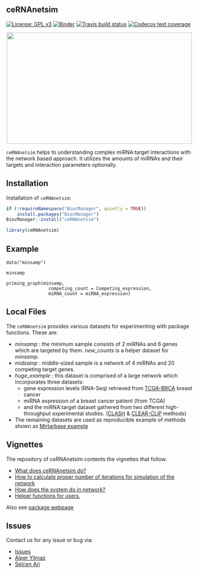
## ceRNAnetsim

<!-- badges: start -->
[![License: GPL v3](https://img.shields.io/badge/License-GPL%20v3-blue.svg)](http://www.gnu.org/licenses/gpl-3.0)
[![Binder](https://mybinder.org/badge_logo.svg)](https://mybinder.org/v2/gh/selcenari/ceRNAnetsim/services?urlpath=rstudio) [![Travis build status](https://travis-ci.org/selcenari/ceRNAnetsim.svg?branch=master)](https://travis-ci.org/selcenari/ceRNAnetsim)
  [![Codecov test coverage](https://codecov.io/gh/selcenari/ceRNAnetsim/branch/master/graph/badge.svg)](https://codecov.io/gh/selcenari/ceRNAnetsim?branch=master)
<!-- badges: end -->


<p align="center">
  <img width="500" height="300" src="https://media.giphy.com/media/l0ErNdz1w5vt3YdZm/giphy.gif">
</p>

`ceRNAnetsim` helps to understanding complex miRNA:target interactions with the network based approach. It utilizes the amounts of miRNAs and their targets and interaction parameters optionally.


## Installation

Installation of `ceRNAnetsim`:

```R
if (!requireNamespace("BiocManager", quietly = TRUE))
    install.packages("BiocManager")
BiocManager::install("ceRNAnetsim")

library(ceRNAnetsim)

```

## Example

```
data("minsamp")

minsamp

priming_graph(minsamp, 
                competing_count = Competing_expression, 
                miRNA_count = miRNA_expression)

```


## Local Files

The `ceRNAnetsim` provides various datasets for experimenting with package functions. These are:

- *minsamp* : the minimum sample consists of 2 miRNAs and 6 genes which are targeted by them. *new_counts* is a helper dataset for *minsamp*.
- *midsamp* : middle-sized sample is a network of 4 miRNAs and 20 competing target genes.
- *huge_example* : this dataset is comprised of a large network which incorporates three datasets: 
  - gene expression levels (RNA-Seq) retrieved from [TCGA-BRCA](https://portal.gdc.cancer.gov/projects?filters=%7B%22op%22%3A%22and%22%2C%22content%22%3A%5B%7B%22op%22%3A%22in%22%2C%22content%22%3A%7B%22field%22%3A%22projects.project_id%22%2C%22value%22%3A%5B%22TCGA-BRCA%22%5D%7D%7D%5D%7D) breast cancer 
  - miRNA expression of a breast cancer patient (from TCGA)
  - and the miRNA:target dataset gathered from two different high-throughput experimental studies. ([CLASH](https://www.ncbi.nlm.nih.gov/pmc/articles/PMC3650559/) & [CLEAR-CLiP](https://www.nature.com/articles/ncomms9864) methods)
- The remaining datasets are used as reproducible example of methods shown as [Mirtarbase example](https://selcenari.github.io/ceRNAnetsim/articles/mirtarbase_example.html)

## Vignettes

The repository of ceRNAnetsim contents the vignettes that follow:

- [What does ceRNAnetsim do?](https://selcenari.github.io/ceRNAnetsim/articles/basic_usage.html)
- [How to calculate proper number of iterations for simulation of the network](https://selcenari.github.io/ceRNAnetsim/articles/convenient_iteration.html)
- [How does the system do in network?](https://selcenari.github.io/ceRNAnetsim/articles/realexample.html)
- [Helper functions for users.](https://selcenari.github.io/ceRNAnetsim/articles/auxiliary_commands.html)

Also see [package webpage](https://selcenari.github.io/ceRNAnetsim/)


## Issues

Contact us for any issue or bug via:

- [Issues](https://github.com/selcenari/ceRNAnetsim/issues)
- [Alper Yilmaz](mailto:alperyilmaz@gmail.com)
- [Selcen Ari](mailto:selcenarii@gmail.com)

